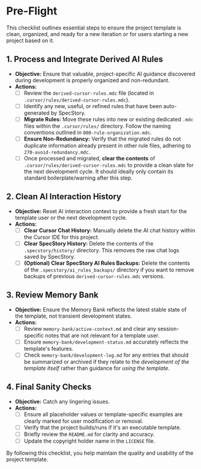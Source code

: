 # Pre-Flight

This checklist outlines essential steps to ensure the project template is clean, organized, and ready for a new iteration or for users starting a new project based on it.

## 1. Process and Integrate Derived AI Rules

*   **Objective:** Ensure that valuable, project-specific AI guidance discovered during development is properly organized and non-redundant.
*   **Actions:**
    - [ ] Review the `derived-cursor-rules.mdc` file (located in `.cursor/rules/derived-cursor-rules.mdc`).
    - [ ] Identify any new, useful, or refined rules that have been auto-generated by SpecStory.
    - [ ] **Migrate Rules:** Move these rules into new or existing dedicated `.mdc` files within the `.cursor/rules/` directory. Follow the naming conventions outlined in `000-rule-organization.mdc`.
    - [ ] **Ensure Non-Redundancy:** Verify that the migrated rules do not duplicate information already present in other rule files, adhering to `270-avoid-redundancy.mdc`.
    - [ ] Once processed and migrated, **clear the contents** of `.cursor/rules/derived-cursor-rules.mdc` to provide a clean slate for the next development cycle. It should ideally only contain its standard boilerplate/warning after this step.

## 2. Clean AI Interaction History

*   **Objective:** Reset AI interaction context to provide a fresh start for the template user or the next development cycle.
*   **Actions:**
    - [ ] **Clear Cursor Chat History:** Manually delete the AI chat history within the Cursor IDE for this project.
    - [ ] **Clear SpecStory History:** Delete the contents of the `.specstory/history/` directory. This removes the raw chat logs saved by SpecStory.
    - [ ] **(Optional) Clear SpecStory AI Rules Backups:** Delete the contents of the `.specstory/ai_rules_backups/` directory if you want to remove backups of previous `derived-cursor-rules.mdc` versions.

## 3. Review Memory Bank

*   **Objective:** Ensure the Memory Bank reflects the latest stable state of the template, not transient development states.
*   **Actions:**
    - [ ] Review `memory-bank/active-context.md` and clear any session-specific notes that are not relevant for a template user.
    - [ ] Ensure `memory-bank/development-status.md` accurately reflects the template's features.
    - [ ] Check `memory-bank/development-log.md` for any entries that should be summarized or archived if they relate to the *development of the template itself* rather than guidance for *using the template*.

## 4. Final Sanity Checks

*   **Objective:** Catch any lingering issues.
*   **Actions:**
    - [ ] Ensure all placeholder values or template-specific examples are clearly marked for user modification or removal.
    - [ ] Verify that the project builds/runs if it's an executable template.
    - [ ] Briefly review the `README.md` for clarity and accuracy.
    - [ ] Update the copyright holder name in the `LICENSE` file.

By following this checklist, you help maintain the quality and usability of the project template. 
